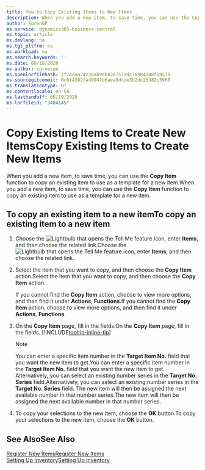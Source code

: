 ```yaml
---
title: How to Copy Existing Items to New Items
description: When you add a new item, to save time, you can use the Copy Item function to copy an existing item to use as a template for a new item.
author: SorenGP
ms.service: dynamics365-business-central
ms.topic: article
ms.devlang: na
ms.tgt_pltfrm: na
ms.workload: na
ms.search.keywords: ''
ms.date: 06/18/2020
ms.author: sgroespe
ms.openlocfilehash: 1f24aaa74238ab9db836751adc78984248f19579
ms.sourcegitcommit: 0c6f4382fad994fb6aea9dcde3b2dc25382c5968
ms.translationtype: HT
ms.contentlocale: en-CA
ms.lasthandoff: 06/19/2020
ms.locfileid: "3484145"
---
```

# <a name="copy-existing-items-to-create-new-items"></a><span data-ttu-id="c5de4-103">Copy Existing Items to Create New Items</span><span class="sxs-lookup"><span data-stu-id="c5de4-103">Copy Existing Items to Create New Items</span></span>

<span data-ttu-id="c5de4-104">When you add a new item, to save time, you can use the **Copy Item** function to copy an existing item to use as a template for a new item.</span><span class="sxs-lookup"><span data-stu-id="c5de4-104">When you add a new item, to save time, you can use the **Copy Item** function to copy an existing item to use as a template for a new item.</span></span>  

## <a name="to-copy-an-existing-item-to-a-new-item"></a><span data-ttu-id="c5de4-105">To copy an existing item to a new item</span><span class="sxs-lookup"><span data-stu-id="c5de4-105">To copy an existing item to a new item</span></span>

1. <span data-ttu-id="c5de4-106">Choose the ![Lightbulb that opens the Tell Me feature](media/ui-search/search_small.png "Tell me what you want to do") icon, enter **Items**, and then choose the related link.</span><span class="sxs-lookup"><span data-stu-id="c5de4-106">Choose the ![Lightbulb that opens the Tell Me feature](media/ui-search/search_small.png "Tell me what you want to do") icon, enter **Items**, and then choose the related link.</span></span>  
2. <span data-ttu-id="c5de4-107">Select the item that you want to copy, and then choose the **Copy Item** action.</span><span class="sxs-lookup"><span data-stu-id="c5de4-107">Select the item that you want to copy, and then choose the **Copy Item** action.</span></span>  

    <span data-ttu-id="c5de4-108">If you cannot find the **Copy Item** action, choose to view more options, and then find it under **Actions**, **Functions**.</span><span class="sxs-lookup"><span data-stu-id="c5de4-108">If you cannot find the **Copy Item** action, choose to view more options, and then find it under **Actions**, **Functions**.</span></span>  

3. <span data-ttu-id="c5de4-109">On the **Copy Item** page, fill in the fields.</span><span class="sxs-lookup"><span data-stu-id="c5de4-109">On the **Copy Item** page, fill in the fields.</span></span> [!INCLUDE[tooltip-inline-tip](includes/tooltip-inline-tip_md.md)]

    > [!NOTE]  
    > <span data-ttu-id="c5de4-110">You can enter a specific item number in the **Target Item No.** field that you want the new item to get.</span><span class="sxs-lookup"><span data-stu-id="c5de4-110">You can enter a specific item number in the **Target Item No.** field that you want the new item to get.</span></span> <span data-ttu-id="c5de4-111">Alternatively, you can select an existing number series in the **Target No. Series** field.</span><span class="sxs-lookup"><span data-stu-id="c5de4-111">Alternatively, you can select an existing number series in the **Target No. Series** field.</span></span> <span data-ttu-id="c5de4-112">The new item will then be assigned the next available number in that number series.</span><span class="sxs-lookup"><span data-stu-id="c5de4-112">The new item will then be assigned the next available number in that number series.</span></span>  

4. <span data-ttu-id="c5de4-113">To copy your selections to the new item, choose the **OK** button.</span><span class="sxs-lookup"><span data-stu-id="c5de4-113">To copy your selections to the new item, choose the **OK** button.</span></span>  

## <a name="see-also"></a><span data-ttu-id="c5de4-114">See Also</span><span class="sxs-lookup"><span data-stu-id="c5de4-114">See Also</span></span>

[<span data-ttu-id="c5de4-115">Register New Items</span><span class="sxs-lookup"><span data-stu-id="c5de4-115">Register New Items</span></span>](inventory-how-register-new-items.md)  
[<span data-ttu-id="c5de4-116">Setting Up Inventory</span><span class="sxs-lookup"><span data-stu-id="c5de4-116">Setting Up Inventory</span></span>](inventory-setup-inventory.md)  
